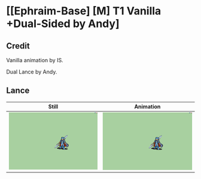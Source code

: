 # [\[Ephraim-Base\] \[M\] T1 Vanilla +Dual-Sided by Andy]

## Credit

Vanilla animation by IS.

Dual Lance by Andy.
	
## Lance

| Still | Animation |
| :---: | :-------: |
| ![Lance still](./Lance_000.png) | ![Lance animation](./Lance.gif) |
